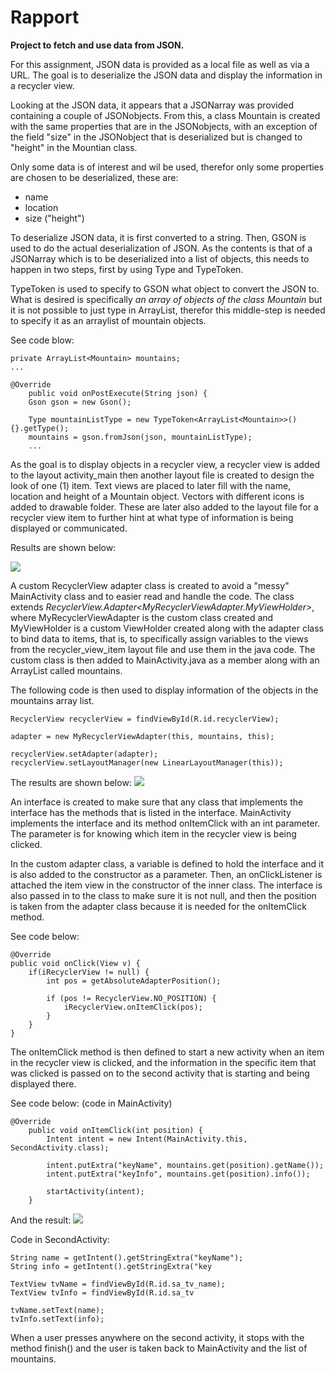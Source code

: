 
# Rapport

**Project to fetch and use data from JSON.**

For this assignment, JSON data is provided as a local file as well as via a URL.
The goal is to deserialize the JSON data and display the information in a recycler view.

Looking at the JSON data, it appears that a JSONarray was provided containing a couple of JSONobjects.
From this, a class Mountain is created with the same properties that are in the JSONobjects,
with an exception of the field "size" in the JSONobject that is deserialized but is changed to "height" in the Mountian class.

Only some data is of interest and wil be used, therefor only some properties are chosen to be deserialized, these are:
- name
- location
- size ("height")

To deserialize JSON data, it is first converted to a string. Then, GSON is used to do the actual deserialization of JSON.
As the contents is that of a JSONarray which is to be deserialized into a list of objects, this needs to happen in two steps, first by using Type and TypeToken.

TypeToken is used to specify to GSON what object to convert the JSON to.
What is desired is specifically _an array of objects of the class Mountain_ but it is not possible to just type in ArrayList<Mountain>,
therefor this middle-step is needed to specify it as an arraylist of mountain objects.

See code blow:

```
private ArrayList<Mountain> mountains;
...

@Override
    public void onPostExecute(String json) {
    Gson gson = new Gson();

    Type mountainListType = new TypeToken<ArrayList<Mountain>>(){}.getType();
    mountains = gson.fromJson(json, mountainListType);   
    ...
```
As the goal is to display objects in a recycler view, a recycler view is added to the layout activity_main
then another layout file is created to design the look of one (1) item.
Text views are placed to later fill with the name, location and height of a Mountain object.
Vectors with different icons is added to drawable folder.
These are later also added to the layout file for a recycler view item to further hint at what type of information is being displayed or communicated.

Results are shown below:

![](Screenshot_layout_item.png)

A custom RecyclerView adapter class is created to avoid a "messy" MainActivity class and to easier read and handle the code.
The class extends _RecyclerView.Adapter<MyRecyclerViewAdapter.MyViewHolder>_,
where MyRecyclerViewAdapter is the custom class created and MyViewHolder is a custom ViewHolder created along with the adapter class to bind data to items,
that is, to specifically assign variables to the views from the recycler_view_item layout file and use them in the java code.
The custom class is then added to MainActivity.java as a member along with an ArrayList<Mountain> called mountains.

The following code is then used to display information of the objects in the mountains array list.
```
RecyclerView recyclerView = findViewById(R.id.recyclerView);

adapter = new MyRecyclerViewAdapter(this, mountains, this);

recyclerView.setAdapter(adapter);
recyclerView.setLayoutManager(new LinearLayoutManager(this));
```
The results are shown below:
![](Screenshot_mountains.png)

An interface is created to make sure that any class that implements the interface has the methods that is listed in the interface.
MainActivity implements the interface and its method onItemClick with an int parameter. The parameter is for knowing which item in the recycler view is being clicked.

In the custom adapter class, a variable is defined to hold the interface and it is also added to the constructor as a parameter.
Then, an onClickListener is attached the item view in the constructor of the inner class.
The interface is also passed in to the class to make sure it is not null,
and then the position is taken from the adapter class because it is needed for the onItemClick method.

See code below:
```
@Override
public void onClick(View v) {
    if(iRecyclerView != null) {
        int pos = getAbsoluteAdapterPosition();

        if (pos != RecyclerView.NO_POSITION) {
            iRecyclerView.onItemClick(pos);
        }
    }
}
```
The onItemClick method is then defined to start a new activity when an item in the recycler view is clicked,
and the information in the specific item that was clicked is passed on to the second activity that is starting and being displayed there.

See code below: (code in MainActivity)
```
@Override
    public void onItemClick(int position) {
        Intent intent = new Intent(MainActivity.this, SecondActivity.class);

        intent.putExtra("keyName", mountains.get(position).getName());
        intent.putExtra("keyInfo", mountains.get(position).info());

        startActivity(intent);
    }
```
And the result:
![](Screenshot_item.png)

Code in SecondActivity:
```
String name = getIntent().getStringExtra("keyName");
String info = getIntent().getStringExtra("key

TextView tvName = findViewById(R.id.sa_tv_name);
TextView tvInfo = findViewById(R.id.sa_tv

tvName.setText(name);
tvInfo.setText(info);
```
When a user presses anywhere on the second activity, it stops with the method finish() and the user is taken back to MainActivity and the list of mountains.
